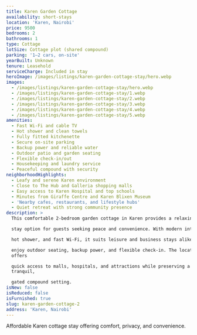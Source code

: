 ```yaml
---
title: Karen Garden Cottage
availability: short-stays
location: 'Karen, Nairobi'
price: 9500
bedrooms: 2
bathrooms: 1
type: Cottage
lotSize: Cottage plot (shared compound)
parking: '1–2 cars, on-site'
yearBuilt: Unknown
tenure: Leasehold
serviceCharge: Included in stay
heroImage: /images/listings/karen-garden-cottage-stay/hero.webp
images:
  - /images/listings/karen-garden-cottage-stay/hero.webp
  - /images/listings/karen-garden-cottage-stay/1.webp
  - /images/listings/karen-garden-cottage-stay/2.webp
  - /images/listings/karen-garden-cottage-stay/3.webp
  - /images/listings/karen-garden-cottage-stay/4.webp
  - /images/listings/karen-garden-cottage-stay/5.webp
amenities:
  - Fast Wi-Fi and cable TV
  - Hot shower and clean towels
  - Fully fitted kitchenette
  - Secure on-site parking
  - Backup power and reliable water
  - Outdoor patio and garden seating
  - Flexible check-in/out
  - Housekeeping and laundry service
  - Peaceful compound with security
neighborhoodHighlights:
  - Leafy and serene Karen environment
  - Close to The Hub and Galleria shopping malls
  - Easy access to Karen Hospital and top schools
  - Minutes from Giraffe Centre and Karen Blixen Museum
  - 'Nearby cafes, restaurants, and lifestyle hubs'
  - Quiet retreat with strong community presence
description: >
  This comfortable 2-bedroom garden cottage in Karen provides a relaxing short 

  stay option for guests seeking peace and convenience. With modern interiors, 

  hot shower, and fast Wi-Fi, it suits leisure and business stays alike. Guests 

  enjoy outdoor seating, backup power, and flexible check-in. The location
  offers 

  quick access to malls, hospitals, and attractions while preserving a
  tranquil, 

  gated compound setting.
isNew: false
isReduced: false
isFurnished: true
slug: karen-garden-cottage-2
address: 'Karen, Nairobi'
---
```

Affordable Karen cottage stay offering comfort, privacy, and convenience.
